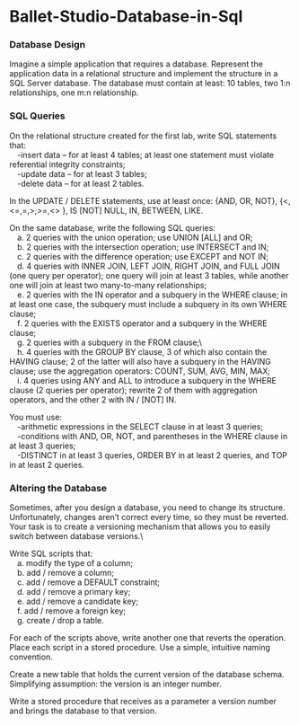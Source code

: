 # Ballet-Studio-Database-in-Sql

### Database Design

Imagine a simple application that requires a database. Represent the application data in a relational structure and implement the structure in a SQL Server database. The database must contain at least: 10 tables, two 1:n relationships, one m:n relationship.

### SQL Queries

On the relational structure created for the first lab, write SQL statements that:\
&emsp;-insert data – for at least 4 tables; at least one statement must violate referential integrity constraints;\
&emsp;-update data – for at least 3 tables;\
&emsp;-delete data – for at least 2 tables.

In the UPDATE / DELETE statements, use at least once: {AND, OR, NOT},  {<,<=,=,>,>=,<> }, IS [NOT] NULL, IN, BETWEEN, LIKE.

On the same database, write the following SQL queries:\
&emsp;a. 2 queries with the union operation; use UNION [ALL] and OR;\
&emsp;b. 2 queries with the intersection operation; use INTERSECT and IN;\
&emsp;c. 2 queries with the difference operation; use EXCEPT and NOT IN;\
&emsp;d. 4 queries with INNER JOIN, LEFT JOIN, RIGHT JOIN, and FULL JOIN (one query per operator); one query will join at least 3 tables, while another one will join at least two many-to-many relationships;\
&emsp;e. 2 queries with the IN operator and a subquery in the WHERE clause; in at least one case, the subquery must include a subquery in its own WHERE clause;\
&emsp;f. 2 queries with the EXISTS operator and a subquery in the WHERE clause;\
&emsp;g. 2 queries with a subquery in the FROM clause;\                         
&emsp;h. 4 queries with the GROUP BY clause, 3 of which also contain the HAVING clause; 2 of the latter will also have a subquery in the HAVING clause; use the aggregation operators: COUNT, SUM, AVG, MIN, MAX;\
&emsp;i. 4 queries using ANY and ALL to introduce a subquery in the WHERE clause (2 queries per operator); rewrite 2 of them with aggregation operators, and the other 2 with IN / [NOT] IN.

You must use:\
&emsp;-arithmetic expressions in the SELECT clause in at least 3 queries;\
&emsp;-conditions with AND, OR, NOT, and parentheses in the WHERE clause in at least 3 queries;\
&emsp;-DISTINCT in at least 3 queries, ORDER BY in at least 2 queries, and TOP in at least 2 queries.

### Altering the Database

Sometimes, after you design a database, you need to change its structure. Unfortunately, changes aren’t correct every time, so they must be reverted. Your task is to create a versioning mechanism that allows you to easily switch between database versions.\

Write SQL scripts that:\
&emsp;a. modify the type of a column;\
&emsp;b. add / remove a column;\
&emsp;c. add / remove a DEFAULT constraint;\
&emsp;d. add / remove a primary key;\
&emsp;e. add / remove a candidate key;\
&emsp;f. add / remove a foreign key;\
&emsp;g. create / drop a table.

For each of the scripts above, write another one that reverts the operation. Place each script in a stored procedure. Use a simple, intuitive naming convention.

Create a new table that holds the current version of the database schema. Simplifying assumption: the version is an integer number.

Write a stored procedure that receives as a parameter a version number and brings the database to that version.
